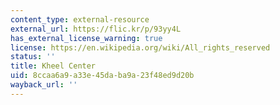 ```yaml
---
content_type: external-resource
external_url: https://flic.kr/p/93yy4L
has_external_license_warning: true
license: https://en.wikipedia.org/wiki/All_rights_reserved
status: ''
title: Kheel Center
uid: 8ccaa6a9-a33e-45da-ba9a-23f48ed9d20b
wayback_url: ''
---
```


